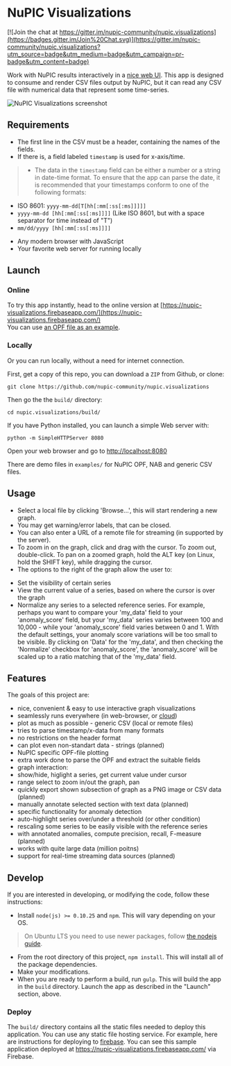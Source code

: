# NuPIC Visualizations

[![Join the chat at https://gitter.im/nupic-community/nupic.visualizations](https://badges.gitter.im/Join%20Chat.svg)](https://gitter.im/nupic-community/nupic.visualizations?utm_source=badge&utm_medium=badge&utm_campaign=pr-badge&utm_content=badge)

Work with NuPIC results interactively in a [nice web UI](https://nupic-visualizations.firebaseapp.com/). This app is designed to consume and render CSV files output by NuPIC, but it can read any CSV file with numerical data that represent some time-series. 

![NuPIC Visualizations screenshot](https://raw.githubusercontent.com/wiki/nupic-community/nupic.visualizations/images/nupic_visualizations.png)

## Requirements

* The first line in the CSV must be a header, containing the names of the fields. 
* If there is, a field labeled `timestamp` is used for x-axis/time. 

> * The data in the `timestamp` field can be either a number or a string in date-time format. To ensure that the app can parse the date, it is recommended that your timestamps conform to one of the following formats:
 - ISO 8601: `yyyy-mm-dd[T[hh[:mm[:ss[:ms]]]]]`
 - `yyyy-mm-dd [hh[:mm[:ss[:ms]]]]` (Like ISO 8601, but with a space separator for time instead of "T")
 - `mm/dd/yyyy [hh[:mm[:ss[:ms]]]]`

* Any modern browser with JavaScript
* Your favorite web server for running locally

## Launch

### Online

To try this app instantly, head to the online version at [https://nupic-visualizations.firebaseapp.com/](https://nupic-visualizations.firebaseapp.com/) <br/>
You can use [an OPF file as an example](https://raw.githubusercontent.com/nupic-community/nupic.visualizations/master/examples/OPF/DefaultTask.TemporalAnomaly.predictionLog.csv).

### Locally 

Or you can run locally, without a need for internet connection. 

First, get a copy of this repo, you can download a `ZIP` from Github, or clone:

```
git clone https://github.com/nupic-community/nupic.visualizations
```

Then go the the `build/` directory:

```
cd nupic.visualizations/build/
```

If you have Python installed, you can launch a simple Web server with:

```
python -m SimpleHTTPServer 8080
```

Open your web browser and go to [http://localhost:8080](http://localhost:8080)

There are demo files in `examples/` for NuPIC OPF, NAB and generic CSV files. 

## Usage

 * Select a local file by clicking 'Browse...', this will start rendering a new graph. 
  * You may get warning/error labels, that can be closed.
  * You can also enter a URL of a remote file for streaming (in supported by the server). 
 * To zoom in on the graph, click and drag with the cursor. To zoom out, double-click. To pan on a zoomed graph, hold the ALT key (on Linux, hold the SHIFT key), while dragging the cursor.
 * The options to the right of the graph allow the user to:
  - Set the visibility of certain series
  - View the current value of a series, based on where the cursor is over the graph
  - Normalize any series to a selected reference series. For example, perhaps you want to compare your 'my_data' field to your 'anomaly_score' field, but your 'my_data' series varies between 100 and 10,000 - while your 'anomaly_score' field varies between 0 and 1. With the default settings, your anomaly score variations will be too small to be visible. By clicking on 'Data' for the 'my_data', and then checking the 'Normalize' checkbox for 'anomaly_score', the 'anomaly_score' will be scaled up to a ratio matching that of the 'my_data' field.

## Features

The goals of this project are:
* nice, convenient & easy to use interactive graph visualizations
* seamlessly runs everywhere (in web-browser, or [cloud](https://nupic-visualizations.firebaseapp.com/))
* plot as much as possible - generic CSV (local or remote files)
 * tries to parse timestamp/x-data from many formats
 * no restrictions on the header format
 * can plot even non-standart data - strings (planned)
* NuPIC specific OPF-file plotting
 * extra work done to parse the OPF and extract the suitable fields
* graph interaction:
 * show/hide, higlight a series, get current value under cursor
 * range select to zoom in/out the graph, pan
 * quickly export shown subsection of graph as a PNG image or CSV data (planned)
 * manually annotate selected section with text data (planned)
* specific functionality for anomaly detection
 * auto-highlight series over/under a threshold (or other condition)
 * rescaling some series to be easily visible with the reference series
 * with annotated anomalies, compute precision, recall, F-measure (planned)
* works with quite large data (million poitns) 
 * support for real-time streaming data sources (planned)

## Develop

If you are interested in developing, or modifying the code, follow these instructions:

* Install `node(js) >= 0.10.25` and `npm`. This will vary depending on your OS. <br/>
> On Ubuntu LTS you need to use newer packages, follow [the nodejs guide](https://github.com/nodejs/node-v0.x-archive/wiki/Installing-Node.js-via-package-manager).

* From the root directory of this project, `npm install`. This will install all of the package dependencies.
* Make your modifications.
* When you are ready to perform a build, run `gulp`. This will build the app in the `build` directory. Launch the app as described in the "Launch" section, above.

### Deploy

The `build/` directory contains all the static files needed to deploy this application. You can use any static file hosting service. For example, here are instructions for deploying to [firebase](https://www.firebase.com/docs/hosting/quickstart.html). You can see this sample application deployed at <https://nupic-visualizations.firebaseapp.com/> via Firebase.
